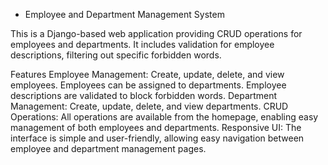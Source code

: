* Employee and Department Management System 

This is a Django-based web application providing CRUD operations for employees and departments. It includes validation for employee descriptions, filtering out specific forbidden words.

Features
Employee Management: Create, update, delete, and view employees. Employees can be assigned to departments. Employee descriptions are validated to block forbidden words.
Department Management: Create, update, delete, and view departments.
CRUD Operations: All operations are available from the homepage, enabling easy management of both employees and departments.
Responsive UI: The interface is simple and user-friendly, allowing easy navigation between employee and department management pages.
